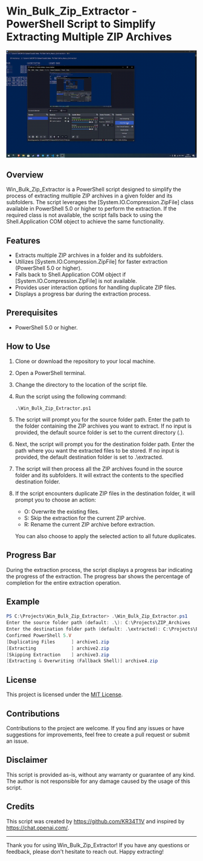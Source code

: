 # Win_Bulk_Zip_Extractor - PowerShell Script to Simplify Extracting Multiple ZIP Archives

![Win_Bulk_Zip_Extractor](https://github.com/Nibble-A-Bit/Win_Bulk_Zip_Extractor/blob/main/UsageVideo.gif)

## Overview

Win_Bulk_Zip_Extractor is a PowerShell script designed to simplify the process of extracting multiple ZIP archives in a given folder and its subfolders. The script leverages the [System.IO.Compression.ZipFile] class available in PowerShell 5.0 or higher to perform the extraction. If the required class is not available, the script falls back to using the Shell.Application COM object to achieve the same functionality.

## Features

- Extracts multiple ZIP archives in a folder and its subfolders.
- Utilizes [System.IO.Compression.ZipFile] for faster extraction (PowerShell 5.0 or higher).
- Falls back to Shell.Application COM object if [System.IO.Compression.ZipFile] is not available.
- Provides user interaction options for handling duplicate ZIP files.
- Displays a progress bar during the extraction process.

## Prerequisites

- PowerShell 5.0 or higher.

## How to Use

1. Clone or download the repository to your local machine.

2. Open a PowerShell terminal.

3. Change the directory to the location of the script file.

4. Run the script using the following command:

   ```
   .\Win_Bulk_Zip_Extractor.ps1
   ```

5. The script will prompt you for the source folder path. Enter the path to the folder containing the ZIP archives you want to extract. If no input is provided, the default source folder is set to the current directory (.\).

6. Next, the script will prompt you for the destination folder path. Enter the path where you want the extracted files to be stored. If no input is provided, the default destination folder is set to .\extracted.

7. The script will then process all the ZIP archives found in the source folder and its subfolders. It will extract the contents to the specified destination folder.

8. If the script encounters duplicate ZIP files in the destination folder, it will prompt you to choose an action:
   - O: Overwrite the existing files.
   - S: Skip the extraction for the current ZIP archive.
   - R: Rename the current ZIP archive before extraction.

   You can also choose to apply the selected action to all future duplicates.

## Progress Bar

During the extraction process, the script displays a progress bar indicating the progress of the extraction. The progress bar shows the percentage of completion for the entire extraction operation.

## Example

```powershell
PS C:\Projects\Win_Bulk_Zip_Extractor> .\Win_Bulk_Zip_Extractor.ps1
Enter the source folder path (default: .\): C:\Projects\ZIP_Archives
Enter the destination folder path (default: .\extracted): C:\Projects\Extracted_Files
Confirmed PowerShell 5.V
[Duplicating Files      ] archive1.zip                                      25.00% [====      ] 1/4
[Extracting             ] archive2.zip                                      50.00% [========  ] 2/4
[Skipping Extraction    ] archive3.zip                                      75.00% [==========] 3/4
[Extracting & Overwriting (Fallback Shell)] archive4.zip                    100.00% [==========] 4/4
```

## License

This project is licensed under the [MIT License](https://opensource.org/licenses/MIT).

## Contributions

Contributions to the project are welcome. If you find any issues or have suggestions for improvements, feel free to create a pull request or submit an issue.

## Disclaimer

This script is provided as-is, without any warranty or guarantee of any kind. The author is not responsible for any damage caused by the usage of this script.

## Credits

This script was created by https://github.com/KR34T1V and inspired by https://chat.openai.com/.

---

Thank you for using Win_Bulk_Zip_Extractor! If you have any questions or feedback, please don't hesitate to reach out. Happy extracting!
